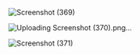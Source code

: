 ![Screenshot (369)](https://user-images.githubusercontent.com/84222590/137596499-efe8462a-9176-4b44-b1f3-3abec5e9fd88.png)

![Uploading Screenshot (370).png…]()

![Screenshot (371)](https://user-images.githubusercontent.com/84222590/137596507-353e615e-1af3-40c1-948e-563ade27c540.png)

